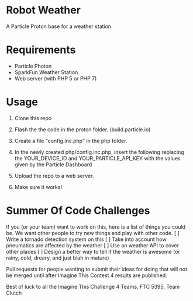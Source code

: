 # Robot Weather

A Particle Proton base for a weather station.

# Requirements
- Particle Photon
- SparkFun Weather Station
- Web server (with PHP 5 or PHP 7)

# Usage
1. Clone this repo
2. Flash the the code in the proton folder. (build.particle.io)
3. Create a file "config.inc.php" in the php folder.
4. In the newly created php/config.inc.php, insert the following replacing the YOUR_DEVICE_ID and YOUR_PARTICLE_API_KEY with the values given by the Particle Dashboard

5. Upload the repo to a web server.
6. Make sure it works!

# Summer Of Code Challenges
If you (or your team) want to work on this, here is a list of things you could be. We want other people to try new things and play with other code.
[ ] Write a tornado detection system on this
[ ] Take into account how pneumatics are affected by the weather
[ ] Use an weather API to cover other places
[ ] Design a better way to tell if the weather is awesome (or rainy, cold, dreary, and just blah in mature)

Pull requests for people wanting to submit their ideas for doing that will not be merged until after Imagine This Contest 4 results are published.

Best of luck to all the Imagine This Challenge 4 Teams,
    FTC 5395, Team Clutch


